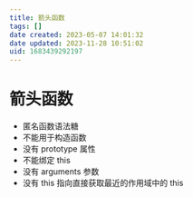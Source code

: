 ```yaml
---
title: 箭头函数
tags: []
date created: 2023-05-07 14:01:32
date updated: 2023-11-28 10:51:02
uid: 1683439292197
---
```


# 箭头函数

- 匿名函数语法糖
- 不能用于构造函数
- 没有 prototype 属性
- 不能绑定 this
- 没有 arguments 参数
- 没有 this 指向直接获取最近的作用域中的 this
